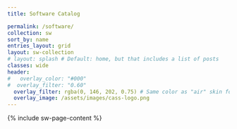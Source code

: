 ```yaml
---
title: Software Catalog

permalink: /software/
collection: sw
sort_by: name
entries_layout: grid
layout: sw-collection
# layout: splash # Default: home, but that includes a list of posts
classes: wide
header:
#   overlay_color: "#000"
#  overlay_filter: "0.60"
  overlay_filter: rgba(0, 146, 202, 0.75) # Same color as "air" skin footer
  overlay_image: /assets/images/cass-logo.png
---
```

{% include sw-page-content %}